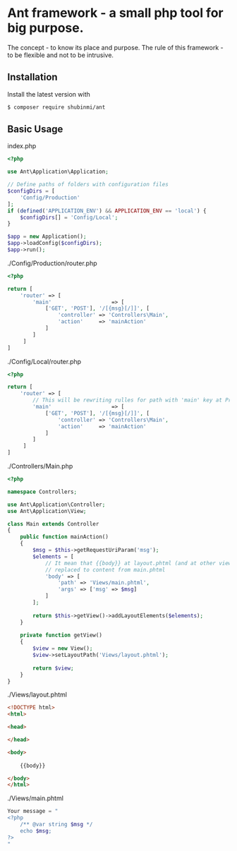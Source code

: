 # Ant framework - a small php tool for big purpose. 

The concept - to know its place and purpose.
The rule of this framework - to be flexible and not to be intrusive.

## Installation

Install the latest version with

```bash
$ composer require shubinmi/ant
```

## Basic Usage

index.php
```php
<?php

use Ant\Application\Application;

// Define paths of folders with configuration files
$configDirs = [
    'Config/Production'
];
if (defined('APPLICATION_ENV') && APPLICATION_ENV == 'local') {
    $configDirs[] = 'Config/Local';
}

$app = new Application();
$app->loadConfig($configDirs);
$app->run();
```

./Config/Production/router.php
```php
<?php

return [
    'router' => [
        'main'                   => [
            ['GET', 'POST'], '/[{msg}[/]]', [
                'controller' => 'Controllers\Main',
                'action'     => 'mainAction'
            ]
        ]
     ]
]
```

./Config/Local/router.php
```php
<?php

return [
    'router' => [
        // This will be rewriting rulles for path with 'main' key at Production folder
        'main'                   => [
            ['GET', 'POST'], '/[{msg}[/]]', [
                'controller' => 'Controllers\Main',
                'action'     => 'mainAction'
            ]
        ]
     ]
]
```

./Controllers/Main.php
```php
<?php

namespace Controllers;

use Ant\Application\Controller;
use Ant\Application\View;

class Main extends Controller
{
    public function mainAction()
    {
        $msg = $this->getRequestUriParam('msg');
        $elements = [
            // It mean that {{body}} at layout.phtml (and at other view elements) will be 
            // replaced to content from main.phtml
            'body' => [
                'path' => 'Views/main.phtml',
                'args' => ['msg' => $msg]
            ]
        ];
        
        return $this->getView()->addLayoutElements($elements);
    }
    
    private function getView()
    {
        $view = new View();
        $view->setLayoutPath('Views/layout.phtml');
        
        return $view;
    }
}

```

./Views/layout.phtml
```html
<!DOCTYPE html>
<html>

<head>

</head>

<body>
    
    {{body}}

</body>
</html>
```

./Views/main.phtml
```php
Your message = "
<?php
    /** @var string $msg */
    echo $msg;
?>
"
```